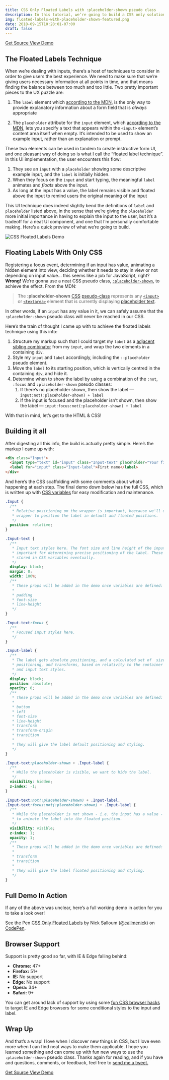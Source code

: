 ```yaml
---
title: CSS Only Floated Labels with :placeholder-shown pseudo class
description: In this tutorial, we’re going to build a CSS only solution to the floated label technique using the :placeholder-shown pseudo class.
img: floated-labels-with-placeholder-shown-featured.png
date: 2018-09-15T10:28:01-07:00
draft: false
---
```


<div class="ButtonGroup ButtonGroup--gutter-md ButtonGroup--align-center">
  <a href="https://codepen.io/callmenick/pen/OxpKNZ" class="Button Button--display-inlineBlock Button--appearance-secondary Button--size-sm">
    Get Source
  </a>
  <a href="https://codepen.io/callmenick/full/OxpKNZ/" class="Button Button--display-inlineBlock Button--appearance-secondary Button--size-sm">
    View Demo
  </a>
</div>


## The Floated Labels Technique

When we’re dealing with inputs, there’s a host of techniques to consider in order to give users the best experience. We need to make sure that we’re giving users necessary information at all points in time, and that means finding the balance between too much and too little. Two pretty important pieces to the UX puzzle are:

1. The `label` element which [according to the MDN](https://developer.mozilla.org/en-US/docs/Web/HTML/Element/input#The_%3Clabel%3E_element), is the only way to provide explanatory information about a form field that is *always* appropriate

2. The `placeholder` attribute for the `input` element, which [according to the MDN](https://developer.mozilla.org/en-US/docs/Web/HTML/Element/input#The_placeholder_attribute), lets you specify a text that appears within the `<input>` element’s content area itself when empty. It’s intended to be used to show an example input, rather than an explanation or prompt.

These two elements can be used in tandem to create instructive form UI, and one pleasant way of doing so is what I call the “floated label technique”. In this UI implementation, the user encounters this flow:

1. They see an `input` with a `placeholder` showing some descriptive example input, and the `label` is initially hidden.
2. When they focus on the `input` and start typing, the meaningful `label` animates and _floats_ above the input.
3. As long at the input has a value, the label remains visible and floated above the input to remind users the original meaning of the input

This UI technique does indeed slightly bend the definitions of `label` and `placeholder` listed above, in the sense that we’re giving the `placeholder` more initial importance in having to explain the input to the user, but it’s a tradeoff for a neat UI component, and one that I’m personally comfortable making. Here’s a quick preview of what we’re going to build.

![CSS Floated Labels Demo](floated-labels-with-placeholder-shown-demo.gif)

## Floating Labels With Only CSS

Registering a focus event, determining if an input has value, animating a hidden element into view, deciding whether it needs to stay in view or not depending on input value... this seems like a job for JavaScript, right? **Wrong!** We’re gonna use a neat CSS pseudo class, [`:placeholder-shown`](https://developer.mozilla.org/en-US/docs/Web/CSS/:placeholder-shown), to achieve the effect. From the MDN:

> The **:placeholder-shown** [CSS](https://developer.mozilla.org/en-US/docs/Web/CSS) [pseudo-class](https://developer.mozilla.org/en-US/docs/CSS/Pseudo-classes) represents any [`<input>`](https://developer.mozilla.org/en-US/docs/Web/HTML/Element/input) or [`<textarea>`](https://developer.mozilla.org/en-US/docs/Web/HTML/Element/textarea) element that is currently displaying [placeholder text](https://developer.mozilla.org/en-US/docs/Web/HTML/Element/input#attr-placeholder).

In other words, if an `input` has any value in it, we can safely assume that the `:placeholder-shown` pseudo class will never be reached in our CSS.

Here’s the train of thought I came up with to achieve the floated labels technique using this info:

1. Structure my markup such that I could target my `label` as a [adjacent sibling combinator](https://developer.mozilla.org/en-US/docs/Web/CSS/Adjacent_sibling_selectors) from my `input`, and wrap the two elements in a containing `div`.
2. Style my `input` and `label` accordingly, including the `::placeholder` pseudo element.
3. Move the `label` to its starting position, which is vertically centred in the containing `div`, and hide it.
4. Determine when to show the label by using a combination of the `:not`, `:focus` and `:placeholder-shown` pseudo classes:
   1. If there’s no placeholder shown, then show the label — `input:not(:placeholder-shown) + label`
   2. If the input is focused and the placeholder isn’t shown, then show the label — `input:focus:not(:placeholder-shown) + label`

With that in mind, let’s get to the HTML & CSS!

## Building it all

After digesting all this info, the build is actually pretty simple. Here’s the markup I came up with:

```html
<div class="Input">
  <input type="text" id="input" class="Input-text" placeholder="Your first name, e.g. Nicholas">
  <label for="input" class="Input-label">First name</label>
</div>
```

And here’s the CSS scaffolding with some comments about what’s happening at each step. The final demo down below has the full CSS, which is written up with [CSS variables](https://developer.mozilla.org/en-US/docs/Web/CSS/Using_CSS_variables) for easy modification and maintenance.

```css
.Input {
  /**
   * Relative positioning on the wrapper is important, beecause we'll use the
   * wrapper to position the label in default and floated positions.
   */
  position: relative;
}

.Input-text {
  /**
   * Input text styles here. The font size and line height of the input are
   * important for determining precise positioning of the label. These will be
   * stored in CSS variables eventually.
   */
  display: block;
  margin: 0;
  width: 100%;
  /**
   * These props will be added in the demo once variables are defined:
   *
   * padding
   * font-size
   * line-height
   */
}

.Input-text:focus {
  /**
   * Focused input styles here.
   */
}

.Input-label {
  /**
   * The label gets absolute positioning, and a calculated set of  sizes,
   * positioning, and transforms, based on relativity to the container element
   * and input text styles.
   */
  display: block;
  position: absolute;
  opacity: 0;
  /**
   * These props will be added in the demo once variables are defined:
   *
   * bottom
   * left
   * font-size
   * line-height
   * transform
   * transform-origin
   * transition
   *
   * They will give the label default positioning and styling.
   */
}

.Input-text:placeholder-shown + .Input-label {
  /**
   * While the placeholder is visible, we want to hide the label.
   */
  visibility: hidden;
  z-index: -1;
}

.Input-text:not(:placeholder-shown) + .Input-label,
.Input-text:focus:not(:placeholder-shown) + .Input-label {
  /**
   * While the placeholder is not shown - i.e. the input has a value - we want
   * to animate the label into the floated position.
   */
  visibility: visible;
  z-index: 1;
  opacity: 1;
  /**
   * These props will be added in the demo once variables are defined:
   *
   * transform
   * transition
   *
   * They will give the label floated positioning and styling.
   */
}
```

## Full Demo In Action

If any of the above was unclear, here’s a full working demo in action for you to take a look over!

<p data-height="360" data-theme-id="5513" data-slug-hash="OxpKNZ" data-default-tab="css,result" data-user="callmenick" data-pen-title="CSS Only Floated Labels" data-preview="true" class="codepen">See the Pen <a href="https://codepen.io/callmenick/pen/OxpKNZ/">CSS Only Floated Labels</a> by Nick Salloum (<a href="https://codepen.io/callmenick">@callmenick</a>) on <a href="https://codepen.io">CodePen</a>.</p>
<script async src="https://static.codepen.io/assets/embed/ei.js"></script>

## Browser Support

Support is pretty good so far, with IE & Edge falling behind:

- **Chrome:** 47+
- **Firefox:** 51+
- **IE:** No support
- **Edge:** No support
- **Opera:** 34+
- **Safari:** 9+

You can get around lack of support by using some [fun CSS browser hacks](http://browserhacks.com/) to target IE and Edge browsers for some conditional styles to the input and label.

## Wrap Up

And that’s a wrap! I love when I discover new things in CSS, but I love even more when I can find neat ways to make them applicable. I hope you learned something and can come up with fun new ways to use the `:placeholder-shown` pseudo class. Thanks again for reading, and if you have and questions, comments, or feedback, feel free to <a href="http://twitter.com/home?status=@nicksalloum_ I got a question for you!" target="_blank">send me a tweet.</a>

<div class="ButtonGroup ButtonGroup--gutter-md ButtonGroup--align-center">
  <a href="https://codepen.io/callmenick/pen/OxpKNZ" class="Button Button--display-inlineBlock Button--appearance-secondary Button--size-sm">
    Get Source
  </a>
  <a href="https://codepen.io/callmenick/full/OxpKNZ/" class="Button Button--display-inlineBlock Button--appearance-secondary Button--size-sm">
    View Demo
  </a>
</div>

